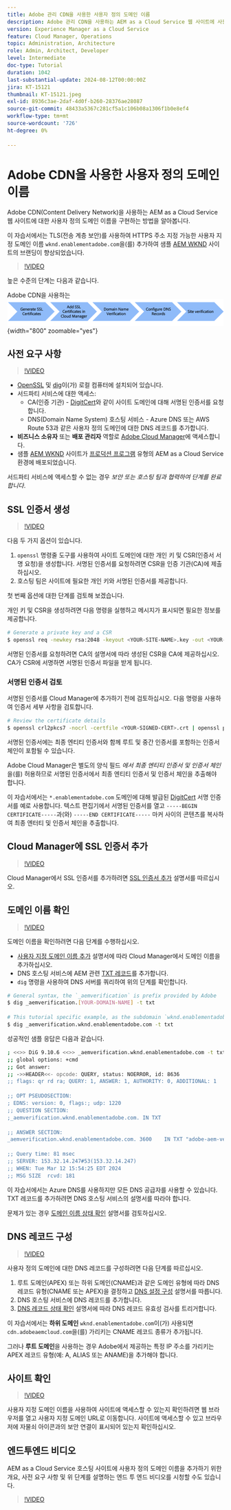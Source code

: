 ```yaml
---
title: Adobe 관리 CDN을 사용한 사용자 정의 도메인 이름
description: Adobe 관리 CDN을 사용하는 AEM as a Cloud Service 웹 사이트에 사용자 정의 도메인 이름을 구현하는 방법에 대해 알아봅니다.
version: Experience Manager as a Cloud Service
feature: Cloud Manager, Operations
topic: Administration, Architecture
role: Admin, Architect, Developer
level: Intermediate
doc-type: Tutorial
duration: 1042
last-substantial-update: 2024-08-12T00:00:00Z
jira: KT-15121
thumbnail: KT-15121.jpeg
exl-id: 8936c3ae-2daf-4d0f-b260-28376ae28087
source-git-commit: 48433a5367c281cf5a1c106b08a1306f1b0e8ef4
workflow-type: tm+mt
source-wordcount: '726'
ht-degree: 0%

---
```


# Adobe CDN을 사용한 사용자 정의 도메인 이름

Adobe CDN(Content Delivery Network)을 사용하는 AEM as a Cloud Service 웹 사이트에 대한 사용자 정의 도메인 이름을 구현하는 방법을 알아봅니다.

이 자습서에서는 TLS(전송 계층 보안)를 사용하여 HTTPS 주소 지정 가능한 사용자 지정 도메인 이름 `wknd.enablementadobe.com`을(를) 추가하여 샘플 [AEM WKND](https://github.com/adobe/aem-guides-wknd) 사이트의 브랜딩이 향상되었습니다.

>[!VIDEO](https://video.tv.adobe.com/v/3427903?quality=12&learn=on)

높은 수준의 단계는 다음과 같습니다.

Adobe CDN을 사용하는 ![사용자 지정 도메인 이름](./assets/add-custom-domain-name-with-Adobe-CDN.png){width="800" zoomable="yes"}

## 사전 요구 사항

>[!VIDEO](https://video.tv.adobe.com/v/3427909?quality=12&learn=on)

- [OpenSSL](https://www.openssl.org/) 및 [dig](https://www.isc.org/blogs/dns-checker/)이(가) 로컬 컴퓨터에 설치되어 있습니다.
- 서드파티 서비스에 대한 액세스:
   - CA(인증 기관) - [DigitCert](https://www.digicert.com/)와 같이 사이트 도메인에 대해 서명된 인증서를 요청합니다.
   - DNS(Domain Name System) 호스팅 서비스 - Azure DNS 또는 AWS Route 53과 같은 사용자 정의 도메인에 대한 DNS 레코드를 추가합니다.
- **비즈니스 소유자** 또는 **배포 관리자** 역할로 [Adobe Cloud Manager](https://my.cloudmanager.adobe.com/)에 액세스합니다.
- 샘플 [AEM WKND](https://github.com/adobe/aem-guides-wknd) 사이트가 [프로덕션 프로그램](https://experienceleague.adobe.com/ko/docs/experience-manager-cloud-service/content/implementing/using-cloud-manager/programs/introduction-production-programs) 유형의 AEM as a Cloud Service 환경에 배포되었습니다.

서드파티 서비스에 액세스할 수 없는 경우 _보안 또는 호스팅 팀과 협력하여 단계를 완료합니다_.

## SSL 인증서 생성

>[!VIDEO](https://video.tv.adobe.com/v/3441495?quality=12&learn=on&captions=kor)

다음 두 가지 옵션이 있습니다.

1. `openssl` 명령줄 도구를 사용하여 사이트 도메인에 대한 개인 키 및 CSR(인증서 서명 요청)을 생성합니다. 서명된 인증서를 요청하려면 CSR을 인증 기관(CA)에 제출하십시오.
1. 호스팅 팀은 사이트에 필요한 개인 키와 서명된 인증서를 제공합니다.

첫 번째 옵션에 대한 단계를 검토해 보겠습니다.

개인 키 및 CSR을 생성하려면 다음 명령을 실행하고 메시지가 표시되면 필요한 정보를 제공합니다.

```bash
# Generate a private key and a CSR
$ openssl req -newkey rsa:2048 -keyout <YOUR-SITE-NAME>.key -out <YOUR-SITE-NAME>.csr -nodes
```

서명된 인증서를 요청하려면 CA의 설명서에 따라 생성된 CSR을 CA에 제공하십시오. CA가 CSR에 서명하면 서명된 인증서 파일을 받게 됩니다.

### 서명된 인증서 검토

서명된 인증서를 Cloud Manager에 추가하기 전에 검토하십시오. 다음 명령을 사용하여 인증서 세부 사항을 검토합니다.

```bash
# Review the certificate details
$ openssl crl2pkcs7 -nocrl -certfile <YOUR-SIGNED-CERT>.crt | openssl pkcs7 -print_certs -noout
```

서명된 인증서에는 최종 엔티티 인증서와 함께 루트 및 중간 인증서를 포함하는 인증서 체인이 포함될 수 있습니다.

Adobe Cloud Manager은 별도의 양식 필드 _에서 최종 엔티티 인증서 및 인증서 체인_&#x200B;을(를) 허용하므로 서명된 인증서에서 최종 엔티티 인증서 및 인증서 체인을 추출해야 합니다.

이 자습서에서는 `*.enablementadobe.com` 도메인에 대해 발급된 [DigitCert](https://www.digicert.com/) 서명 인증서를 예로 사용합니다. 텍스트 편집기에서 서명된 인증서를 열고 `-----BEGIN CERTIFICATE-----`과(와) `-----END CERTIFICATE-----` 마커 사이의 콘텐츠를 복사하여 최종 엔터티 및 인증서 체인을 추출합니다.

## Cloud Manager에 SSL 인증서 추가

>[!VIDEO](https://video.tv.adobe.com/v/3427906?quality=12&learn=on)

Cloud Manager에서 SSL 인증서를 추가하려면 [SSL 인증서 추가](https://experienceleague.adobe.com/ko/docs/experience-manager-cloud-service/content/implementing/using-cloud-manager/manage-ssl-certificates/add-ssl-certificate) 설명서를 따르십시오.

## 도메인 이름 확인

>[!VIDEO](https://video.tv.adobe.com/v/3427905?quality=12&learn=on)

도메인 이름을 확인하려면 다음 단계를 수행하십시오.

- [사용자 지정 도메인 이름 추가](https://experienceleague.adobe.com/ko/docs/experience-manager-cloud-service/content/implementing/using-cloud-manager/custom-domain-names/add-custom-domain-name) 설명서에 따라 Cloud Manager에서 도메인 이름을 추가하십시오.
- DNS 호스팅 서비스에 AEM 관련 [TXT 레코드](https://experienceleague.adobe.com/ko/docs/experience-manager-cloud-service/content/implementing/using-cloud-manager/custom-domain-names/add-text-record)를 추가합니다.
- `dig` 명령을 사용하여 DNS 서버를 쿼리하여 위의 단계를 확인합니다.

```bash
# General syntax, the `_aemverification` is prefix provided by Adobe
$ dig _aemverification.[YOUR-DOMAIN-NAME] -t txt

# This tutorial specific example, as the subdomain `wknd.enablementadobe.com` is used
$ dig _aemverification.wknd.enablementadobe.com -t txt
```

성공적인 샘플 응답은 다음과 같습니다.

```bash
; <<>> DiG 9.10.6 <<>> _aemverification.wknd.enablementadobe.com -t txt
;; global options: +cmd
;; Got answer:
;; ->>HEADER<<- opcode: QUERY, status: NOERROR, id: 8636
;; flags: qr rd ra; QUERY: 1, ANSWER: 1, AUTHORITY: 0, ADDITIONAL: 1

;; OPT PSEUDOSECTION:
; EDNS: version: 0, flags:; udp: 1220
;; QUESTION SECTION:
;_aemverification.wknd.enablementadobe.com. IN TXT

;; ANSWER SECTION:
_aemverification.wknd.enablementadobe.com. 3600    IN TXT "adobe-aem-verification=wknd.enablementadobe.com/105881/991000/bef0e843-9280-4385-9984-357ed9a4217b"

;; Query time: 81 msec
;; SERVER: 153.32.14.247#53(153.32.14.247)
;; WHEN: Tue Mar 12 15:54:25 EDT 2024
;; MSG SIZE  rcvd: 181
```

이 자습서에서는 Azure DNS를 사용하지만 모든 DNS 공급자를 사용할 수 있습니다. TXT 레코드를 추가하려면 DNS 호스팅 서비스의 설명서를 따라야 합니다.

문제가 있는 경우 [도메인 이름 상태 확인](https://experienceleague.adobe.com/ko/docs/experience-manager-cloud-service/content/implementing/using-cloud-manager/custom-domain-names/check-domain-name-status) 설명서를 검토하십시오.

## DNS 레코드 구성

>[!VIDEO](https://video.tv.adobe.com/v/3427907?quality=12&learn=on)

사용자 정의 도메인에 대한 DNS 레코드를 구성하려면 다음 단계를 따르십시오.

1. 루트 도메인(APEX) 또는 하위 도메인(CNAME)과 같은 도메인 유형에 따라 DNS 레코드 유형(CNAME 또는 APEX)을 결정하고 [DNS 설정 구성](https://experienceleague.adobe.com/ko/docs/experience-manager-cloud-service/content/implementing/using-cloud-manager/custom-domain-names/configure-dns-settings) 설명서를 따릅니다.
1. DNS 호스팅 서비스에 DNS 레코드를 추가합니다.
1. [DNS 레코드 상태 확인](https://experienceleague.adobe.com/ko/docs/experience-manager-cloud-service/content/implementing/using-cloud-manager/custom-domain-names/check-dns-record-status) 설명서에 따라 DNS 레코드 유효성 검사를 트리거합니다.

이 자습서에서는 **하위 도메인** `wknd.enablementadobe.com`이(가) 사용되면 `cdn.adobeaemcloud.com`을(를) 가리키는 CNAME 레코드 종류가 추가됩니다.

그러나 **루트 도메인**&#x200B;을 사용하는 경우 Adobe에서 제공하는 특정 IP 주소를 가리키는 APEX 레코드 유형(예: A, ALIAS 또는 ANAME)을 추가해야 합니다.

## 사이트 확인

>[!VIDEO](https://video.tv.adobe.com/v/3427904?quality=12&learn=on)

사용자 지정 도메인 이름을 사용하여 사이트에 액세스할 수 있는지 확인하려면 웹 브라우저를 열고 사용자 지정 도메인 URL로 이동합니다. 사이트에 액세스할 수 있고 브라우저에 자물쇠 아이콘과의 보안 연결이 표시되어 있는지 확인하십시오.

## 엔드투엔드 비디오

AEM as a Cloud Service 호스팅 사이트에 사용자 정의 도메인 이름을 추가하기 위한 개요, 사전 요구 사항 및 위 단계를 설명하는 엔드 투 엔드 비디오를 시청할 수도 있습니다.

>[!VIDEO](https://video.tv.adobe.com/v/3427817?quality=12&learn=on)
